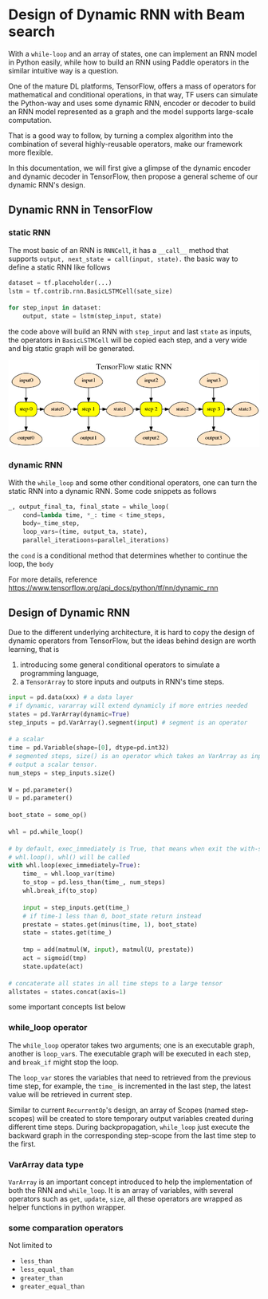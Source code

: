 # Design of Dynamic RNN with Beam search
With a `while-loop` and an array of states, one can implement an RNN model in Python easily,
while how to build an RNN using Paddle operators in the similar intuitive way is a question.

One of the mature DL platforms, TensorFlow, offers a mass of operators for mathematical and conditional operations,
in that way, TF users can simulate the Python-way and uses some dynamic RNN, encoder or decoder to build an RNN model represented as a graph and the model supports large-scale computation.

That is a good way to follow, by turning a complex algorithm into the combination of several highly-reusable operators, make our framework more flexible.

In this documentation, we will first give a glimpse of the dynamic encoder and dynamic decoder in TensorFlow, then propose a general scheme of our dynamic RNN's design.

## Dynamic RNN in TensorFlow

### static RNN
The most basic of an RNN is `RNNCell`, it has a `__call__` method that supports `output, next_state = call(input, state).`
the basic way to define a static RNN like follows

```python
dataset = tf.placeholder(...)
lstm = tf.contrib.rnn.BasicLSTMCell(sate_size)

for step_input in dataset:
    output, state = lstm(step_input, state)
```

the code above will build an RNN with `step_input` and last `state` as inputs, the operators in `BasicLSTMCell` will be copied each step, 
and a very wide and big static graph will be generated.

<p align="center">
<img src="./images/dynamic_rnn1.png"/>
</p>

### dynamic RNN

With the `while_loop` and some other conditional operators, one can turn the static RNN into a dynamic RNN. 
Some code snippets as follows

```python
_, output_final_ta, final_state = while_loop(
    cond=lambda time, *_: time < time_steps,
    body=_time_step,
    loop_vars=(time, output_ta, state),
    parallel_iteratioons=parallel_iterations)
```

the `cond` is a conditional method that determines whether to continue the loop,
the `body` 

For more details, reference https://www.tensorflow.org/api_docs/python/tf/nn/dynamic_rnn



## Design of Dynamic RNN

Due to the different underlying architecture, it is hard to copy the design of dynamic operators from TensorFlow, but the ideas behind design are worth learning, that is

1. introducing some general conditional operators to simulate a programming language,
2. a `TensorArray` to store inputs and outputs in RNN's time steps.

```python
input = pd.data(xxx) # a data layer
# if dynamic, vararray will extend dynamicly if more entries needed
states = pd.VarArray(dynamic=True)
step_inputs = pd.VarArray().segment(input) # segment is an operator

# a scalar
time = pd.Variable(shape=[0], dtype=pd.int32)
# segmented steps, size() is an operator which takes an VarArray as input and
# output a scalar tensor.
num_steps = step_inputs.size()

W = pd.parameter()
U = pd.parameter()

boot_state = some_op()

whl = pd.while_loop()

# by default, exec_immediately is True, that means when exit the with-statement of
# whl.loop(), whl() will be called
with whl.loop(exec_immediately=True):
    time_ = whl.loop_var(time)
    to_stop = pd.less_than(time_, num_steps)
    whl.break_if(to_stop)

    input = step_inputs.get(time_)
    # if time-1 less than 0, boot_state return instead
    prestate = states.get(minus(time, 1), boot_state)
    state = states.get(time_)

    tmp = add(matmul(W, input), matmul(U, prestate))
    act = sigmoid(tmp)
    state.update(act)

# concaterate all states in all time steps to a large tensor
allstates = states.concat(axis=1)
```

some important concepts list below

### while_loop operator
The `while_loop` operator takes two arguments; one is an executable graph, another is `loop_var`s. 
The executable graph will be executed in each step, and `break_if` might stop the loop.

The `loop_var` stores the variables that need to retrieved from the previous time step, for example, the `time_` is incremented in the last step, the latest value will be retrieved in current step.

Similar to current `RecurrentOp`'s design, an array of Scopes (named step-scopes) will be created to store temporary output variables created during different time steps.
During backpropagation, `while_loop` just execute the backward graph in the corresponding step-scope from the last time step to the first.

### VarArray data type
`VarArray` is an important concept introduced to help the implementation of both the RNN and `while_loop`.
It is an array of variables, with several operators such as `get`, `update`, `size`, all these operators are wrapped as helper functions in python wrapper.

### some comparation operators
Not limited to

- `less_than`
- `less_equal_than`
- `greater_than`
- `greater_equal_than`
